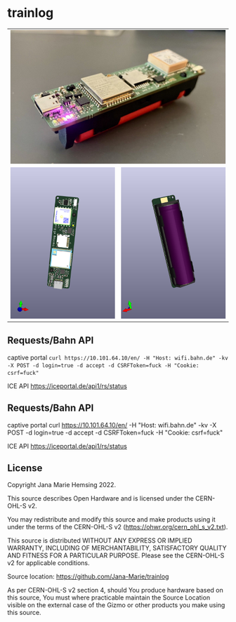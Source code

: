 # trainlog

<table>
  <tbody>
    <tr>
      <td colspan="2">
        <img src="p1.jpg"/>
      </td>
  </tr>
  <tr>
      <td>
        <img src="trainlog_front.png"/>
      </td>
      <td>
        <img src="trainlog_back.png"/>
      </td>
    </tr>
  </tbody>
</table>


## Requests/Bahn API

captive portal
`curl https://10.101.64.10/en/ -H "Host: wifi.bahn.de" -kv -X POST -d login=true -d accept -d CSRFToken=fuck -H "Cookie: csrf=fuck"`

ICE API
https://iceportal.de/api1/rs/status

## Requests/Bahn API

captive portal
curl https://10.101.64.10/en/ -H "Host: wifi.bahn.de" -kv -X POST -d login=true -d accept -d CSRFToken=fuck -H "Cookie: csrf=fuck"

ICE API
https://iceportal.de/api1/rs/status

## License

Copyright Jana Marie Hemsing 2022.

This source describes Open Hardware and is licensed under the CERN-OHL-S v2.

You may redistribute and modify this source and make products using it under the terms of the CERN-OHL-S v2 (https://ohwr.org/cern_ohl_s_v2.txt).

This source is distributed WITHOUT ANY EXPRESS OR IMPLIED WARRANTY, INCLUDING OF MERCHANTABILITY, SATISFACTORY QUALITY AND FITNESS FOR A PARTICULAR PURPOSE. Please see the CERN-OHL-S v2 for applicable conditions.

Source location: https://github.com/Jana-Marie/trainlog

As per CERN-OHL-S v2 section 4, should You produce hardware based on this source, You must where practicable maintain the Source Location visible on the external case of the Gizmo or other products you make using this source.
